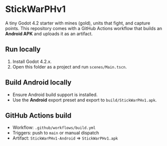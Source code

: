 # StickWarPHv1

A tiny Godot 4.2 starter with mines (gold), units that fight, and capture points.
This repository comes with a GitHub Actions workflow that builds an **Android APK**
and uploads it as an artifact.

## Run locally
1. Install Godot 4.2.x.
2. Open this folder as a project and run `scenes/Main.tscn`.

## Build Android locally
- Ensure Android build support is installed.
- Use the **Android** export preset and export to `build/StickWarPHv1.apk`.

## GitHub Actions build
- Workflow: `.github/workflows/build.yml`
- Triggers: push to `main` or manual dispatch
- Artifact: `StickWarPHv1-Android` ⇒ `StickWarPHv1.apk`
